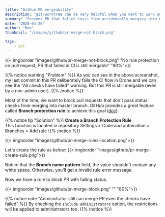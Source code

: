```yaml
---
title: "GitHub PR mergeability"
description: "git-worktree can be very helpful when you want to work on another branch and leave current branch untouched"
summary: "Prevent PR that falied tests from accidentally merging into main branch by creating a Branch Protection Rule" # For the post in lists.
date: "2020-03-26"
author: "Ben"
thumbnail: "/images/github/pr-merge-not-block.png"

tags:
    - git
---
```


{{< imgborder "images/github/pr-merge-not-block.png" "No rule protection on pull request, PR that failed in CI is still mergable" "80%">}}

{{% notice warning "Problem" %}}
As you can see in the above screenshot, my last commit in this PR deliberately fails the CI flow in Drone and we can see the "All checks have failed" warning. But this PR is still mergable (even by a non-admin user).
{{% /notice %}}

Most of the time, we want to block pull requests that don't pass status checks from merging into master branch. GitHub provides a great feature called **Branch protection rule** to achieve this goal ([doc](https://help.github.com/en/github/administering-a-repository/defining-the-mergeability-of-pull-requests)).

{{% notice tip "Solution" %}}
**Create a Branch Protection Rule** <br>
This function is located in repository Settings > Code and automation > Branches > Add rule
{{% /notice %}}

{{< imgborder "images/github/pr-merge-rules-location.png">}}

Let's create the rule as below:
{{< imgborder "images/github/pr-merge-create-rule.png">}}

Notice that the **Branch name pattern** field, the value shouldn't contain any white space. Otherwise, you'll get a invalid rule error message.

Now we have a rule to block PR with failing status.

{{< imgborder "images/github/pr-merge-block.png" "" "80%">}}


{{% notice note "Administrator still can merge PR even the checks have failed" %}}
By checking the `Include administrators` option, the restrictions will be applied to administrators too.
{{% /notice %}}
